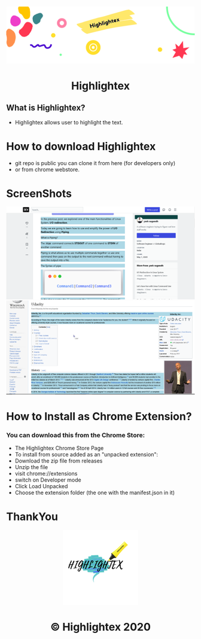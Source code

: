 <p align="center">
  <a>
    <img src="./highlightexbanner.png" width = "1400px"/>
  </a>
</p>
<h1 align="center">
  Highlightex
</h1>

</p>

## What is Highlightex?

- Highlightex allows user to highlight the text.

# How to download Highlightex

- git repo is public you can clone it from here (for developers only)
- or from chrome webstore.

# ScreenShots

<img src="./devtoss.png">
<img src="./wiki.PNG">

# How to Install as Chrome Extension?

### You can download this from the Chrome Store:

- The Highlightex Chrome Store Page
- To install from source added as an "unpacked extension":
- Download the zip file from releases
- Unzip the file
- visit chrome://extensions
- switch on Developer mode
- Click Load Unpacked
- Choose the extension folder (the one with the manifest.json in it)

# ThankYou

<p align="center">
<img src="./highlogo.png" width="200" height ="200">
</p>

<h1 align="center">
   © Highlightex 2020
</h1>
